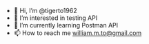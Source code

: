 - 👋 Hi, I’m @tigerto1962
- 👀 I’m interested in testing API
- 🌱 I’m currently learning Postman API
- 📫 How to reach me william.m.to@gmail.com

<!---
tigerto1962/tigerto1962 is a ✨ special✨ repository because its `README.md` (this file) appears on your GitHub profile.
You can click the Preview link to take a look at your changes.
--->
